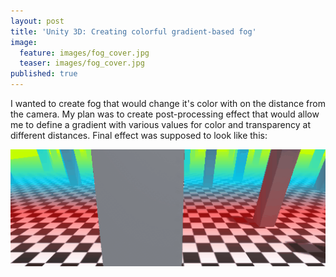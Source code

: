```yaml
---
layout: post
title: 'Unity 3D: Creating colorful gradient-based fog'
image:
  feature: images/fog_cover.jpg
  teaser: images/fog_cover.jpg
published: true
---
```


I wanted to create fog that would change it's color with on the distance from the camera. My plan was to create post-processing effect that would allow me to define a gradient with various values for color and transparency at different distances. Final effect was supposed to look like this:

![](/images/fog2.gif)
